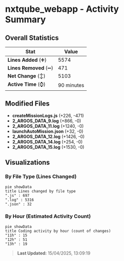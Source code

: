 # nxtqube_webapp - Activity Summary 

## Overall Statistics

| Stat                   | Value                                                             |
| ---------------------- | ----------------------------------------------------------------- |
| **Lines Added** (➕)   | 5574                                          |
| **Lines Removed** (➖) | 471                                        |
| **Net Change** (↕)    | 5103                |
| **Active Time** (⌚)   | 90 minutes |


## Modified Files
- **createMissionLogs.js** (+226, -471)
- **2_ARGOS_DATA_9.log** (+866, -0)
- **2_ARGOS_DATA_11.log** (+1240, -0)
- **launchAutoMission.json** (+32, -0)
- **2_ARGOS_DATA_12.log** (+1426, -0)
- **2_ARGOS_DATA_14.log** (+254, -0)
- **2_ARGOS_DATA_15.log** (+1530, -0)

## Visualizations

### By File Type (Lines Changed)

```mermaid
pie showData
title Lines changed by file type
".js" : 697
".log" : 5316
".json" : 32
```

### By Hour (Estimated Activity Count)

```mermaid
pie showData
title Coding activity by hour (count of changes)
"11h" : 15
"12h" : 51
"13h" : 19
```


> **Last Updated:** 15/04/2025, 13:09:19